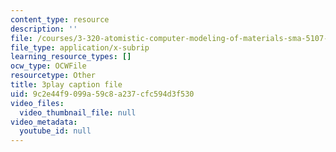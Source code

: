 ```yaml
---
content_type: resource
description: ''
file: /courses/3-320-atomistic-computer-modeling-of-materials-sma-5107-spring-2005/9c2e44f9099a59c8a237cfc594d3f530_ZsqPyPe7B5w.vtt
file_type: application/x-subrip
learning_resource_types: []
ocw_type: OCWFile
resourcetype: Other
title: 3play caption file
uid: 9c2e44f9-099a-59c8-a237-cfc594d3f530
video_files:
  video_thumbnail_file: null
video_metadata:
  youtube_id: null
---
```

